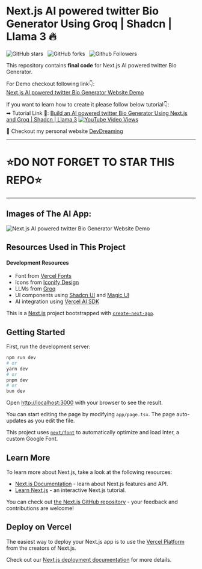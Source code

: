 # Next.js AI powered twitter Bio Generator Using Groq | Shadcn | Llama 3 🔥

![GitHub stars](https://img.shields.io/github/stars/codebucks27/AI-Powered-Twitter-Bio-Generator?style=social&logo=ApacheSpark&label=Stars)&nbsp;&nbsp;
![GitHub forks](https://img.shields.io/github/forks/codebucks27/AI-Powered-Twitter-Bio-Generator?style=social&logo=KashFlow&maxAge=3600)&nbsp;&nbsp;
![Github Followers](https://img.shields.io/github/followers/codebucks27.svg?style=social&label=Follow)&nbsp;&nbsp;<br />

This repository contains **final code** for Next.js AI powered twitter Bio Generator. <br />

For Demo checkout following link👇: <br />
[Next.js AI powered twitter Bio Generator Website Demo](https://ai-powered-twitter-bio-generator.vercel.app/) <br />

If you want to learn how to create it please follow below tutorial👇: <br />
➡ Tutorial Link 💚: [Build an AI powered twitter Bio Generator Using Next.js and Groq | Shadcn | Llama 3](https://youtu.be/pgnfQvkPyNQ) 
[![YouTube Video Views](https://img.shields.io/youtube/views/pgnfQvkPyNQ
)](https://youtu.be/pgnfQvkPyNQ) <br />

💚 Checkout my personal website [DevDreaming](https://devdreaming.com) <br />

---
# ⭐DO NOT FORGET TO STAR THIS REPO⭐
---

## Images of The AI App:

![Next.js AI powered twitter Bio Generator Website Demo](https://github.com/codebucks27/AI-Powered-Twitter-Bio-Generator/blob/main/Demo-App.png)


## Resources Used in This Project

#### Development Resources

- Font from [Vercel Fonts](https://vercel.com/font/) <br />
- Icons from [Iconify Design](https://icon-sets.iconify.design/) <br />
- LLMs from [Groq](https://groq.com/) <br />
- UI components using [Shadcn UI](https://ui.shadcn.com/) and [Magic UI](https://magicui.design/) <br />
- AI integration using [Vercel AI SDK](https://sdk.vercel.ai/) <br />


This is a [Next.js](https://nextjs.org/) project bootstrapped with [`create-next-app`](https://github.com/vercel/next.js/tree/canary/packages/create-next-app).

## Getting Started

First, run the development server:

```bash
npm run dev
# or
yarn dev
# or
pnpm dev
# or
bun dev
```

Open [http://localhost:3000](http://localhost:3000) with your browser to see the result.

You can start editing the page by modifying `app/page.tsx`. The page auto-updates as you edit the file.

This project uses [`next/font`](https://nextjs.org/docs/basic-features/font-optimization) to automatically optimize and load Inter, a custom Google Font.

## Learn More

To learn more about Next.js, take a look at the following resources:

- [Next.js Documentation](https://nextjs.org/docs) - learn about Next.js features and API.
- [Learn Next.js](https://nextjs.org/learn) - an interactive Next.js tutorial.

You can check out [the Next.js GitHub repository](https://github.com/vercel/next.js/) - your feedback and contributions are welcome!

## Deploy on Vercel

The easiest way to deploy your Next.js app is to use the [Vercel Platform](https://vercel.com/new?utm_medium=default-template&filter=next.js&utm_source=create-next-app&utm_campaign=create-next-app-readme) from the creators of Next.js.

Check out our [Next.js deployment documentation](https://nextjs.org/docs/deployment) for more details.
